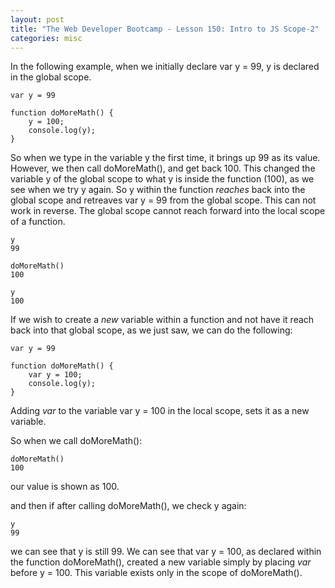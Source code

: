 ```yaml
---
layout: post
title: "The Web Developer Bootcamp - Lesson 150: Intro to JS Scope-2"
categories: misc
---
```


In the following example, when we initially declare var y = 99, y is declared in the global scope.
```
var y = 99

function doMoreMath() {
    y = 100;
    console.log(y);
}
```

So when we type in the variable y the first time, it brings up 99 as its value.
However, we then call doMoreMath(), and get back 100. This changed the variable y of the global scope to what y is inside the function (100),
as we see when we try y again.
So y within the function *reaches* back into the global scope and retreaves var y = 99 from the global scope. This can not work in reverse. The global
scope cannot reach forward into the local scope of a function.
```
y
99

doMoreMath()
100

y
100
```


If we wish to create a *new* variable within a function and not have it reach back into that global scope, as we just saw, we can do the following:
```
var y = 99

function doMoreMath() {
    var y = 100;
    console.log(y);
}
```
Adding *var* to the variable var y = 100 in the local scope, sets it as a new variable.

So when we call doMoreMath():
```
doMoreMath()
100
```
our value is shown as 100.

and then if after calling doMoreMath(), we check y again:
```
y
99
```
we can see that y is still 99. We can see that var y = 100, as declared within the function doMoreMath(), created a new variable simply by placing *var* before y = 100.
This variable exists only in the scope of doMoreMath().